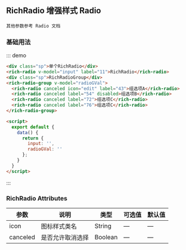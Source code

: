 <script>
  export default {
    data() {
      return {
        input: '',
        radioGVal: ''
      };
    }
  }
</script>
<style>
 .sp {
   margin-top: 20px;
 }
</style>
## RichRadio 增强样式 Radio
```
其他参数参考 Radio 文档
```

### 基础用法

::: demo
```html
<div class="sp">单个RichRadio</div>
<rich-radio v-model="input" label="11">RichRadio</rich-radio>
<div class="sp">RichRadioGroup</div>
<rich-radio-group v-model="radioGVal">
  <rich-radio canceled icon="edit" label="43">组选项A</rich-radio>
  <rich-radio canceled label="54" disabled>组选项B</rich-radio>
  <rich-radio canceled label="72">组选项C</rich-radio>
  <rich-radio canceled label="76">组选项C</rich-radio>
</rich-radio-group>

<script>
  export default {
    data() {
      return {
        input: '',
        radioGVal: ''
      };
    }
  }
</script>
```
:::


### RichRadio Attributes

| 参数          | 说明            | 类型            | 可选值                 | 默认值   |
|-------------  |---------------- |---------------- |---------------------- |-------- |
| icon          |   图标样式类名  | String | — | — |
| canceled     | 是否允许取消选择 | Boolean | — | — |  

 